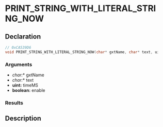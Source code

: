 # PRINT_STRING_WITH_LITERAL_STRING_NOW

## Declaration
```cpp
// 0xCA539D6
void PRINT_STRING_WITH_LITERAL_STRING_NOW(char* gxtName, char* text, uint timeMS, boolean enable);
```

### Arguments
- **char*:** gxtName
- **char*:** text
- **uint:** timeMS
- **boolean:** enable

### Results

## Description

